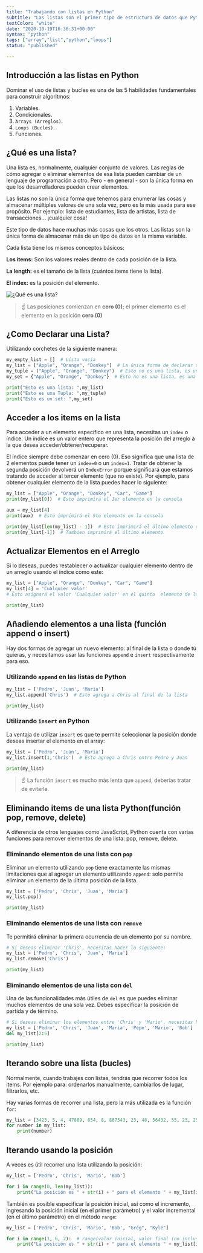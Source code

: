 ```yaml
---
title: "Trabajando con listas en Python"
subtitle: "Las listas son el primer tipo de estructura de datos que Python tiene para almacenar múltiples valores a la vez; son muy poderosas y se usan mucho en las operaciones diarias de cualquier tipo de programa de cualquiera industria."
textColor: "white"
date: "2020-10-19T16:36:31+00:00"
syntax: "python"
tags: ["array","list","python","loops"]
status: "published"

---
```


## Introducción a las listas en Python

Dominar el uso de listas y bucles es una de las 5 habilidades fundamentales para construir algoritmos:

1. Variables.
2. Condicionales.
3. `Arrays (Arreglos)`.
4. `Loops (Bucles)`.
5. Funciones.

## ¿Qué es una lista?

Una lista es, normalmente, cualquier conjunto de valores. Las reglas de cómo agregar o eliminar elementos de esa lista pueden cambiar de un lenguaje de programación a otro. Pero - en general - son la única forma en que los desarrolladores pueden crear elementos.

Las listas no son la única forma que tenemos para enumerar las cosas y almacenar múltiples valores de una sola vez, pero es la más usada para ese propósito. Por ejemplo: lista de estudiantes, lista de artistas, lista de transacciones... ¡cualquier cosa!

Este tipo de datos hace muchas más cosas que los otros. Las listas son la única forma de almacenar más de un tipo de datos en la misma variable.

Cada lista tiene los mismos conceptos básicos:

**Los items:** Son los valores reales dentro de cada posición de la lista.

**La length:** es el tamaño de la lista (cuántos items tiene la lista).

**El index:** es la posición del elemento.

![¿Qué es una lista?](https://github.com/breatheco-de/content/blob/master/src/assets/images/7ed2c414-0d00-4e68-b659-b65c26d1983a.png?raw=true)

> ☝ Las posiciones comienzan en **cero (0)**; el primer elemento es el elemento en la posición **cero (0)**

## ¿Como Declarar una Lista?


Utilizando corchetes de la siguiente manera:

```py runable=true
my_empty_list = []  # Lista vacia
my_list = ["Apple", "Orange", "Donkey"]  # La única forma de declarar una lista
my_tuple = ("Apple", "Orange", "Donkey")  # Esto no es una lista, es una versión más limitada llamada "Tupla"
my_set = {"Apple", "Orange", "Donkey"}  # Esto no es una lista, es una versión más limitada llamada "set" (conjunto).

print("Esto es una lista: ",my_list)
print("Esto es una Tupla: ",my_tuple)
print("Esto es un set: ",my_set)
```

## Acceder a los items en la lista 

Para acceder a un elemento específico en una lista, necesitas un `index` o índice. Un índice es un valor entero que representa la posición del arreglo a la que desea acceder/obtener/recuperar.

El índice siempre debe comenzar en cero (0). Eso significa que una lista de 2 elementos puede tener un `index=0` o un `index=1`. Tratar de obtener la segunda posición devolverá un `IndexError` porque significará que estamos tratando de acceder al tercer elemento (que no existe). Por ejemplo, para obtener cualquier elemento de la lista puedes hacer lo siguiente:

```py runable=true
my_list = ["Apple", "Orange", "Donkey", "Car", "Game"]
print(my_list[0])  # Esto imprimirá el 1er elemento en la consola

aux = my_list[4]
print(aux)  # Esto imprimirá el 5to elemento en la consola

print(my_list[len(my_list) - 1])  # Esto imprimirá el último elemento en la consola
print(my_list[-1])  # Tambien imprimirá el último elemento
```

## Actualizar Elementos en el Arreglo

Si lo deseas, puedes restablecer o actualizar cualquier elemento dentro de un arreglo usando el índice como este:

```py runable=true
my_list = ["Apple", "Orange", "Donkey", "Car", "Game"]
my_list[4] = 'Cualquier valor'
# Esto asignará el valor 'Cualquier valor' en el quinto  elemento de la lista

print(my_list)
```

## Añadiendo elementos a una lista (función append o insert)

Hay dos formas de agregar un nuevo elemento: al final de la lista o donde tú quieras, y necesitamos usar las funciones `append` e `insert` respectivamente para eso.

### Utilizando `append` en las listas de Python

```py runable=true
my_list = ['Pedro', 'Juan', 'Maria']
my_list.append('Chris')  # Esto agrega a Chris al final de la lista

print(my_list)
```

### Utilizando `insert` en Python

La ventaja de utilizar `insert` es que te permite seleccionar la posición donde deseas insertar el elemento en el array:

```py runable=true
my_list = ['Pedro', 'Juan', 'Maria']
my_list.insert(1,'Chris')  # Esto agrega a Chris entre Pedro y Juan

print(my_list)
```

> ☝ La función `insert` es mucho más lenta que `append`, deberías tratar de evitarla.

## Eliminando items de una lista Python(función pop, remove, delete)

A diferencia de otros lenguajes como JavaScript, Python cuenta con varias funciones para remover elementos de una lista: pop, remove, delete.

### Eliminando elementos de una lista con `pop`

Eliminar un elemento utilizando `pop` tiene exactamente las mismas limitaciones que al agregar un elemento utilizando `append`: solo permite eliminar un elemento de la última posición de la lista. 

```py runable=true
my_list = ['Pedro', 'Chris', 'Juan', 'Maria']
my_list.pop()

print(my_list)
```

### Eliminando elementos de una lista con `remove`

Te permitirá eliminar la primera ocurrencia de un elemento por su nombre.

```py runable=true
# Si deseas eliminar 'Chris', necesitas hacer lo siguiente: 
my_list = ['Pedro', 'Chris', 'Juan', 'Maria']
my_list.remove('Chris')

print(my_list)
```

### Eliminando elementos de una lista con `del`

Una de las funcionalidades más útiles de `del` es que puedes eliminar muchos elementos de una sola vez. Debes especificar la posición de partida y de término.

```py runable=true
# Si deseas eliminar los elementos entre 'Chris' y 'Mario', necesitas hacer lo siguiente: 
my_list = ['Pedro', 'Chris', 'Juan', 'Maria', 'Pepe', 'Mario', 'Bob']
del my_list[2:5]

print(my_list)
```

## Iterando sobre una lista (bucles)


Normalmente, cuando trabajes con listas, tendrás que recorrer todos los items. Por ejemplo para: ordenarlos manualmente, cambiarlos de lugar, filtrarlos, etc.

Hay varias formas de recorrer una lista, pero la más utilizada es la función `for`:

```py runable=true
my_list = [3423, 5, 4, 47889, 654, 8, 867543, 23, 48, 56432, 55, 23, 25, 12]
for number in my_list:
    print(number)
```

## Iterando usando la posición

A veces es útil recorrer una lista utilizando la posición:

```py runable=true
my_list = ['Pedro', 'Chris', 'Mario', 'Bob']

for i in range(0, len(my_list)):
    print("La posición es " + str(i) + " para el elemento " + my_list[i])
```

También es posible especificar la posición inicial, así como el incremento, ingresando la posición inicial (en el primer parámetro) y el valor incremental (en el último parámetro) en el método `range`:

```py runable=true
my_list = ['Pedro', 'Chris', 'Mario', 'Bob', "Greg", "Kyle"]

for i in range(1, 6, 2):  # range(valor inicial, valor final (no inclusivo), valor incremental)
    print("La posición es " + str(i) + " para el elemento " + my_list[i])
```
